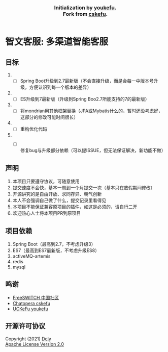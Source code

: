 <h3 align="center">
  <b>
  Initialization by <a href="https://github.com/zhangyanbo2007/youkefu">youkefu</a>.</br>
  Fork from
  <a href="https://github.com/chatopera/cskefu/tree/springboot2.x">cskefu</a>.
  </b>
</h3>

~~~
~~~

# 智文客服: 多渠道智能客服
## 目标
1. - [ ] Spring Boot升级到2.7最新版（不会直接升级，而是会每一中版本号升级，方便认识到每一个版本的差异）
2. - [ ] ES升级到7最新版（升级到Spring Boo2.7所能支持的7的最新版）
3. - [ ] 将mondrian用其他框架替换（JPA或Mybatis什么的，暂时还没考虑好，这部分的修改可能时间很长）
4. - [ ] 重构优化代码
5. - [ ] 修复bug与升级部分依赖（可以提ISSUE，但无法保证解决，新功能不做）


## 声明
1. 本项目只要遵守协议，可随意使用
2. 提交速度不会快，基本一周到一个月提交一次（基本只在放假期间修改）
3. 开源讲究的是自由开放、求同存异、朝气创新
4. 本人不会强调自己做了什么，提交记录里看得见
5. 本项目不能保证兼容原项目的插件，如这是必须的，请自行二开
6. 欢迎热心人士将本项目PR到原项目

## 项目依赖
1. Spring Boot（最高到2.7，不考虑升级3）
2. ES7（最高到ES7最新版，不考虑升级ES8）
3. activeMQ-artemis
4. redis
5. mysql

## 鸣谢
* [FreeSWITCH 中国社区](http://www.freeswitch.org.cn/)
* [Chatopera cskefu](https://www.chatopera.com/)
* [UCKeFu youkefu](http://www.youkefu.cn/)

## 开源许可协议
Copyright (2021) <a href="https://github.com/dph5199278/" target="_blank">Dely</a>
<br>
[Apache License Version 2.0](https://github.com/dph5199278/wit/blob/master/LICENSE)
